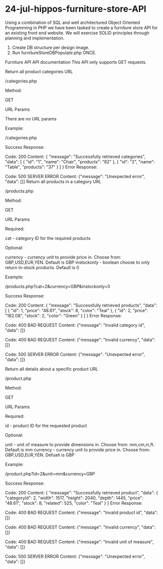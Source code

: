 # 24-jul-hippos-furniture-store-API
Using a combination of SQL and well architectured Object Oriented Programming in PHP we have been tasked to create a furniture store API for an existing front end website.
We will exercise SOLID principles through planning and implementation.  

1. Create DB structure per design image.
2. Run furnitureStoreDBPopulate.php ONCE.

Furniture API
API documentation
This API only supports GET requests.

Return all product categories
URL

/categories.php

Method:

GET

URL Params

There are no URL params

Example:

/categories.php

Success Response:

Code: 200
Content:
{
  "message": "Successfully retrieved categories",
  "data":
  [
      {
          "id": "1",
          "name": "Chair",
          "products": "82"
      },
      {
          "id": "2",
          "name": "Table",
          "products": "37"
      }
  ]
}
Error Response:

Code: 500 SERVER ERROR
Content: {"message": "Unexpected error", "data": []}
Return all products in a category
URL

/products.php

Method:

GET

URL Params

Required:

cat - category ID for the required products

Optional:

currency - currency unit to provide price in. Choose from: GBP,USD,EUR,YEN. Default is GBP
instockonly - boolean choose to only return in-stock products. Default is 0

Example:

/products.php?cat=2&currency=GBP&instockonly=0

Success Response:

Code: 200
Content:
{
  "message": "Successfully retrieved products",
  "data":
  [
      {
        "id": 1,
        "price": "48.61",
        "stock": 8,
        "color": "Teal"
      },
      {
        "id": 2,
        "price": "182.08",
        "stock": 2,
        "color": "Green"
      }
  ]
}
Error Response:

Code: 400 BAD REQUEST
Content: {"message": "Invalid category id", "data": []}

Code: 400 BAD REQUEST
Content: {"message": "Invalid currency", "data": []}

Code: 500 SERVER ERROR
Content: {"message": "Unexpected error", "data": []}

Return all details about a specific product
URL

/product.php

Method:

GET

URL Params

Required:

id - product ID for the requested product

Optional:

unit - unit of measure to provide dimensions in. Choose from: mm,cm,in,ft. Default is mm
currency - currency unit to provide price in. Choose from: GBP,USD,EUR,YEN. Defualt is GBP

Example:

/product.php?id=2&unit=mm&currency=GBP

Success Response:

Code: 200
Content:
{
  "message": "Successfully retrieved product",
  "data":
    {
      "categoryId": 2,
      "width": 1517,
      "height": 2040,
      "depth": 1445,
      "price": "48.61",
      "stock": 8,
      "related": 525,
      "color": "Teal"
    }
}
Error Response:

Code: 400 BAD REQUEST
Content: {"message": "Invalid product id", "data": []}

Code: 400 BAD REQUEST
Content: {"message": "Invalid currency", "data": []}

Code: 400 BAD REQUEST
Content: {"message": "Invalid unit of measure", "data": []}

Code: 500 SERVER ERROR
Content: {"message": "Unexpected error", "data": []}
